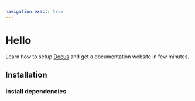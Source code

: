 ```yaml
---
navigation.exact: true
---
```


# Hello

Learn how to setup [Docus](https://docus.dev) and get a documentation website in few minutes.

## Installation

### Install dependencies
